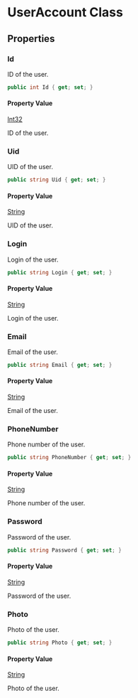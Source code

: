 # UserAccount Class 

## Properties 

### Id

ID of the user.

```C#
public int Id { get; set; }
```

#### Property Value

[Int32](https://learn.microsoft.com/en-us/dotnet/api/system.int32)

ID of the user.

### Uid

UID of the user.

```C#
public string Uid { get; set; }
```

#### Property Value

[String](https://learn.microsoft.com/en-us/dotnet/api/system.string)

UID of the user.


### Login

Login of the user.

```C#
public string Login { get; set; }
```

#### Property Value

[String](https://learn.microsoft.com/en-us/dotnet/api/system.string)

Login of the user.

### Email

Email of the user.

```C#
public string Email { get; set; }
```

#### Property Value

[String](https://learn.microsoft.com/en-us/dotnet/api/system.string)

Email of the user.

### PhoneNumber

Phone number of the user.

```C#
public string PhoneNumber { get; set; }
```

#### Property Value

[String](https://learn.microsoft.com/en-us/dotnet/api/system.string)

Phone number of the user.

### Password

Password of the user.

```C#
public string Password { get; set; }
```

#### Property Value

[String](https://learn.microsoft.com/en-us/dotnet/api/system.string)

Password of the user.

### Photo

Photo of the user.

```C#
public string Photo { get; set; }
```

#### Property Value

[String](https://learn.microsoft.com/en-us/dotnet/api/system.string)

Photo of the user.
